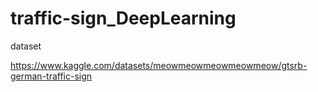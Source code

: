 # traffic-sign_DeepLearning

dataset

https://www.kaggle.com/datasets/meowmeowmeowmeowmeow/gtsrb-german-traffic-sign

